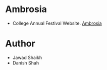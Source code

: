 # Ambrosia
* College Annual Festival Website.
<a href="https://www.ambrosia-the-fest.tk">Ambrosia</a>

# Author
* Jawad Shaikh
* Danish Shah
